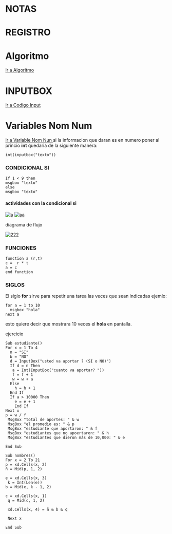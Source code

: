 # NOTAS
# REGISTRO
# Algoritmo
[ Ir a Algoritmo ](algoritmo.md)

# INPUTBOX
[ Ir a Codigo Input ](Input.md)

# Variables Nom Num
[ Ir a Variable Nom Nun ](variableNomNum.md)
si la informacion que daran es en numero poner al princio **int**
quedaria de la siguiente manera:

~~~
int(inputbox("texto"))
~~~
### CONDICIONAL SI
~~~
If 1 < 9 then 
msgbox "texto"
else 
msgbox "texto"
~~~
#### actividades con la condicional **si**
<a href="https://ibb.co/8KGvcHK"><img src="https://i.ibb.co/8KGvcHK/a.jpg" alt="a" border="0"></a>
<a href="https://ibb.co/dJtzMDj"><img src="https://i.ibb.co/dJtzMDj/aa.jpg" alt="aa" border="0"></a>

diagrama de flujo 

<a href="https://ibb.co/d0tygPp"><img src="https://i.ibb.co/d0tygPp/222.jpg" alt="222" border="0"></a>

### FUNCIONES 
~~~
function a (r,t)
c =  r * t
a = c
end function
~~~

### SIGLOS 
El siglo **for** sirve para repetir una tarea las veces que sean indicadas
ejemlo: 
~~~
for a = 1 to 10
  msgbox "hola"
next a
 ~~~
 esto quiere decir que mostrara 10 veces el **hola** en pantalla.
 
 ejercicio
 ~~~
 Sub estudiante()
 For x = 1 To 4
   n = "SI"
   b = "NO"
   d = InputBox("usted va aportar ? (SI o NO)")
   If d = n Then
    a = Int(InputBox("cuanto va aportar? "))
    f = f + 1
    w = w + a
   Else
     h = h + 1
   End If
   If a > 10000 Then
     e = e + 1
     End If
 Next x
 p = w / f
  MsgBox "total de aportes: " & w
  MsgBox "el promedio es: " & p
  MsgBox "estudiante que aportaron: " & f
  MsgBox "estudiantes que no apoertaron: " & h
  MsgBox "estudiantes que dieron más de 10,000: " & e
  
End Sub
~~~

~~~
Sub nombres()
For x = 2 To 21
p = xd.Cells(x, 2)
ñ = Mid(p, 1, 2)

e = xd.Cells(x, 3)
 k = Int(Len(e))
b = Mid(e, k - 1, 2)

c = xd.Cells(x, 1)
 q = Mid(c, 1, 2)
 
 xd.Cells(x, 4) = ñ & b & q
 
 Next x
 
End Sub
~~~
